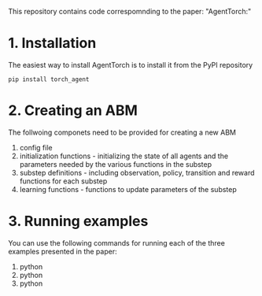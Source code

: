 This repository contains code correspomnding to the paper: "AgentTorch:"

# 1. Installation

The easiest way to install AgentTorch is to install it from the PyPI repository
```
pip install torch_agent
```

# 2. Creating an ABM
The follwoing componets need to be provided for creating a new ABM
1. config file
2. initialization functions - initializing the state of all agents and the parameters needed by the various functions in the substep
3. substep definitions - including observation, policy, transition and reward functions for each substep
4. learning functions - functions to update parameters of the substep

# 3. Running examples
You can use the following commands for running each of the three examples presented in the paper:

1. python 
2. python 
3. python 
